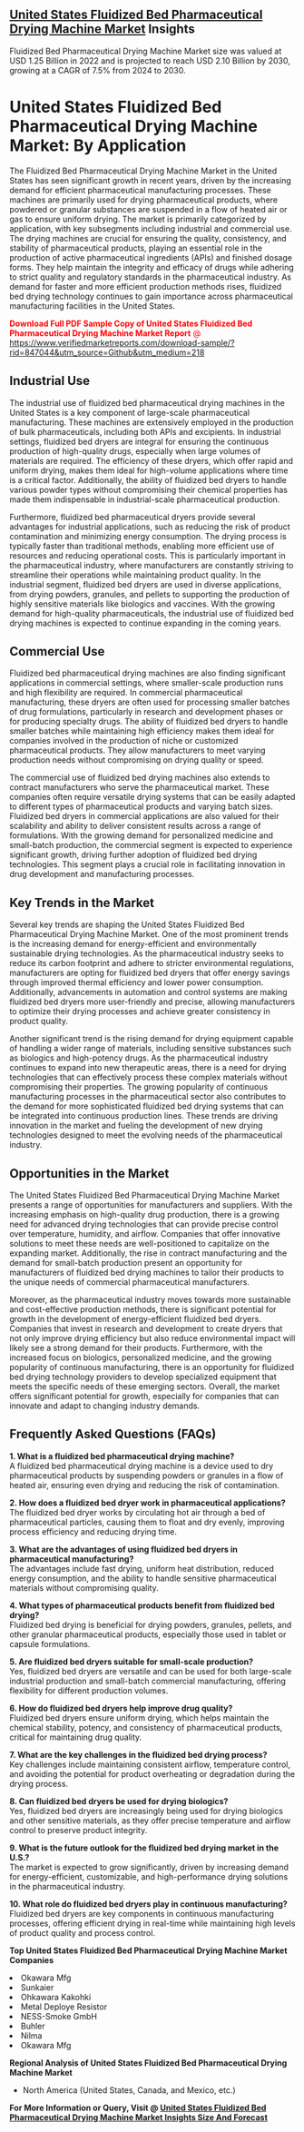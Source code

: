 <h2><a href="https://www.verifiedmarketreports.com/download-sample/?rid=847044&amp;utm_source=Github&amp;utm_medium=218" target="_blank">United States Fluidized Bed Pharmaceutical Drying Machine Market</a> Insights</h2><p>Fluidized Bed Pharmaceutical Drying Machine Market size was valued at USD 1.25 Billion in 2022 and is projected to reach USD 2.10 Billion by 2030, growing at a CAGR of 7.5% from 2024 to 2030.</p><p><h1>United States Fluidized Bed Pharmaceutical Drying Machine Market: By Application</h1> <p>The Fluidized Bed Pharmaceutical Drying Machine Market in the United States has seen significant growth in recent years, driven by the increasing demand for efficient pharmaceutical manufacturing processes. These machines are primarily used for drying pharmaceutical products, where powdered or granular substances are suspended in a flow of heated air or gas to ensure uniform drying. The market is primarily categorized by application, with key subsegments including industrial and commercial use. The drying machines are crucial for ensuring the quality, consistency, and stability of pharmaceutical products, playing an essential role in the production of active pharmaceutical ingredients (APIs) and finished dosage forms. They help maintain the integrity and efficacy of drugs while adhering to strict quality and regulatory standards in the pharmaceutical industry. As demand for faster and more efficient production methods rises, fluidized bed drying technology continues to gain importance across pharmaceutical manufacturing facilities in the United States. <p><span class=""><span style="color: #ff0000;"><strong>Download Full PDF Sample Copy of United States Fluidized Bed Pharmaceutical Drying Machine Market Report</strong> @ </span><a href="https://www.verifiedmarketreports.com/download-sample/?rid=847044&amp;utm_source=Github&amp;utm_medium=218" target="_blank">https://www.verifiedmarketreports.com/download-sample/?rid=847044&amp;utm_source=Github&amp;utm_medium=218</a></span></p></p> <h2>Industrial Use</h2> <p>The industrial use of fluidized bed pharmaceutical drying machines in the United States is a key component of large-scale pharmaceutical manufacturing. These machines are extensively employed in the production of bulk pharmaceuticals, including both APIs and excipients. In industrial settings, fluidized bed dryers are integral for ensuring the continuous production of high-quality drugs, especially when large volumes of materials are required. The efficiency of these dryers, which offer rapid and uniform drying, makes them ideal for high-volume applications where time is a critical factor. Additionally, the ability of fluidized bed dryers to handle various powder types without compromising their chemical properties has made them indispensable in industrial-scale pharmaceutical production.</p> <p>Furthermore, fluidized bed pharmaceutical dryers provide several advantages for industrial applications, such as reducing the risk of product contamination and minimizing energy consumption. The drying process is typically faster than traditional methods, enabling more efficient use of resources and reducing operational costs. This is particularly important in the pharmaceutical industry, where manufacturers are constantly striving to streamline their operations while maintaining product quality. In the industrial segment, fluidized bed dryers are used in diverse applications, from drying powders, granules, and pellets to supporting the production of highly sensitive materials like biologics and vaccines. With the growing demand for high-quality pharmaceuticals, the industrial use of fluidized bed drying machines is expected to continue expanding in the coming years.</p> <h2>Commercial Use</h2> <p>Fluidized bed pharmaceutical drying machines are also finding significant applications in commercial settings, where smaller-scale production runs and high flexibility are required. In commercial pharmaceutical manufacturing, these dryers are often used for processing smaller batches of drug formulations, particularly in research and development phases or for producing specialty drugs. The ability of fluidized bed dryers to handle smaller batches while maintaining high efficiency makes them ideal for companies involved in the production of niche or customized pharmaceutical products. They allow manufacturers to meet varying production needs without compromising on drying quality or speed.</p> <p>The commercial use of fluidized bed drying machines also extends to contract manufacturers who serve the pharmaceutical market. These companies often require versatile drying systems that can be easily adapted to different types of pharmaceutical products and varying batch sizes. Fluidized bed dryers in commercial applications are also valued for their scalability and ability to deliver consistent results across a range of formulations. With the growing demand for personalized medicine and small-batch production, the commercial segment is expected to experience significant growth, driving further adoption of fluidized bed drying technologies. This segment plays a crucial role in facilitating innovation in drug development and manufacturing processes.</p> <h2>Key Trends in the Market</h2> <p>Several key trends are shaping the United States Fluidized Bed Pharmaceutical Drying Machine Market. One of the most prominent trends is the increasing demand for energy-efficient and environmentally sustainable drying technologies. As the pharmaceutical industry seeks to reduce its carbon footprint and adhere to stricter environmental regulations, manufacturers are opting for fluidized bed dryers that offer energy savings through improved thermal efficiency and lower power consumption. Additionally, advancements in automation and control systems are making fluidized bed dryers more user-friendly and precise, allowing manufacturers to optimize their drying processes and achieve greater consistency in product quality.</p> <p>Another significant trend is the rising demand for drying equipment capable of handling a wider range of materials, including sensitive substances such as biologics and high-potency drugs. As the pharmaceutical industry continues to expand into new therapeutic areas, there is a need for drying technologies that can effectively process these complex materials without compromising their properties. The growing popularity of continuous manufacturing processes in the pharmaceutical sector also contributes to the demand for more sophisticated fluidized bed drying systems that can be integrated into continuous production lines. These trends are driving innovation in the market and fueling the development of new drying technologies designed to meet the evolving needs of the pharmaceutical industry.</p> <h2>Opportunities in the Market</h2> <p>The United States Fluidized Bed Pharmaceutical Drying Machine Market presents a range of opportunities for manufacturers and suppliers. With the increasing emphasis on high-quality drug production, there is a growing need for advanced drying technologies that can provide precise control over temperature, humidity, and airflow. Companies that offer innovative solutions to meet these needs are well-positioned to capitalize on the expanding market. Additionally, the rise in contract manufacturing and the demand for small-batch production present an opportunity for manufacturers of fluidized bed drying machines to tailor their products to the unique needs of commercial pharmaceutical manufacturers.</p> <p>Moreover, as the pharmaceutical industry moves towards more sustainable and cost-effective production methods, there is significant potential for growth in the development of energy-efficient fluidized bed dryers. Companies that invest in research and development to create dryers that not only improve drying efficiency but also reduce environmental impact will likely see a strong demand for their products. Furthermore, with the increased focus on biologics, personalized medicine, and the growing popularity of continuous manufacturing, there is an opportunity for fluidized bed drying technology providers to develop specialized equipment that meets the specific needs of these emerging sectors. Overall, the market offers significant potential for growth, especially for companies that can innovate and adapt to changing industry demands.</p> <h2>Frequently Asked Questions (FAQs)</h2> <p><strong>1. What is a fluidized bed pharmaceutical drying machine?</strong><br> A fluidized bed pharmaceutical drying machine is a device used to dry pharmaceutical products by suspending powders or granules in a flow of heated air, ensuring even drying and reducing the risk of contamination.</p> <p><strong>2. How does a fluidized bed dryer work in pharmaceutical applications?</strong><br> The fluidized bed dryer works by circulating hot air through a bed of pharmaceutical particles, causing them to float and dry evenly, improving process efficiency and reducing drying time.</p> <p><strong>3. What are the advantages of using fluidized bed dryers in pharmaceutical manufacturing?</strong><br> The advantages include fast drying, uniform heat distribution, reduced energy consumption, and the ability to handle sensitive pharmaceutical materials without compromising quality.</p> <p><strong>4. What types of pharmaceutical products benefit from fluidized bed drying?</strong><br> Fluidized bed drying is beneficial for drying powders, granules, pellets, and other granular pharmaceutical products, especially those used in tablet or capsule formulations.</p> <p><strong>5. Are fluidized bed dryers suitable for small-scale production?</strong><br> Yes, fluidized bed dryers are versatile and can be used for both large-scale industrial production and small-batch commercial manufacturing, offering flexibility for different production volumes.</p> <p><strong>6. How do fluidized bed dryers help improve drug quality?</strong><br> Fluidized bed dryers ensure uniform drying, which helps maintain the chemical stability, potency, and consistency of pharmaceutical products, critical for maintaining drug quality.</p> <p><strong>7. What are the key challenges in the fluidized bed drying process?</strong><br> Key challenges include maintaining consistent airflow, temperature control, and avoiding the potential for product overheating or degradation during the drying process.</p> <p><strong>8. Can fluidized bed dryers be used for drying biologics?</strong><br> Yes, fluidized bed dryers are increasingly being used for drying biologics and other sensitive materials, as they offer precise temperature and airflow control to preserve product integrity.</p> <p><strong>9. What is the future outlook for the fluidized bed drying market in the U.S.?</strong><br> The market is expected to grow significantly, driven by increasing demand for energy-efficient, customizable, and high-performance drying solutions in the pharmaceutical industry.</p> <p><strong>10. What role do fluidized bed dryers play in continuous manufacturing?</strong><br> Fluidized bed dryers are key components in continuous manufacturing processes, offering efficient drying in real-time while maintaining high levels of product quality and process control.</p> </p><p><strong>Top United States Fluidized Bed Pharmaceutical Drying Machine Market Companies</strong></p><div data-test-id=""><p><li>Okawara Mfg</li><li> Sunkaier</li><li> Ohkawara Kakohki</li><li> Metal Deploye Resistor</li><li> NESS-Smoke GmbH</li><li> Buhler</li><li> Nilma</li><li> Okawara Mfg</li></p><div><strong>Regional Analysis of&nbsp;United States Fluidized Bed Pharmaceutical Drying Machine Market</strong></div><ul><li dir="ltr"><p dir="ltr">North America&nbsp;(United States, Canada, and Mexico, etc.)</p></li></ul><p><strong>For More Information or Query, Visit @&nbsp;</strong><strong><a href="https://www.verifiedmarketreports.com/product/fluidized-bed-pharmaceutical-drying-machine-market/?utm_source=Github&amp;utm_medium=218" target="_blank">United States Fluidized Bed Pharmaceutical Drying Machine Market Insights Size And Forecast</a></strong></p></div>
